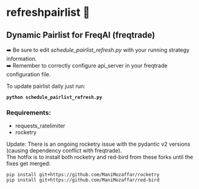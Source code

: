 # refreshpairlist :rocket:
## Dynamic Pairlist for FreqAI (freqtrade)  
:arrow_right: Be sure to edit *schedule_pairlist_refresh.py* with your running strategy information.  
:arrow_right: Remember to correctly configure api_server in your freqtrade configuration file.        

To update pairlist daily just run:    

__`python schedule_pairlist_refresh.py`__

### Requirements:  
- requests_ratelimiter
- rocketry  

Update: There is an ongoing rocketry issue with the pydantic v2 versions (causing dependency conflict with freqtrade).  
The hotfix is to install both rocketry and red-bird from these forks until the fixes get merged: 
```
pip install git+https://github.com/ManiMozaffar/rocketry
pip install git+https://github.com/ManiMozaffar/red-bird
```
